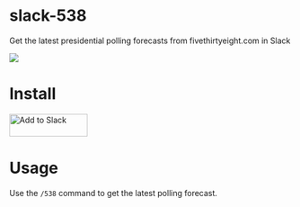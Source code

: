 # slack-538
Get the latest presidential polling forecasts from fivethirtyeight.com in Slack

![](.readme/demo.gif)

# Install

<a href="https://slack.com/oauth/authorize?scope=bot,commands&client_id=3546370506.89063965589"><img alt="Add to Slack" height="40" width="139" src="https://platform.slack-edge.com/img/add_to_slack.png" srcset="https://platform.slack-edge.com/img/add_to_slack.png 1x, https://platform.slack-edge.com/img/add_to_slack@2x.png 2x" /></a>

# Usage

Use the `/538` command to get the latest polling forecast.


